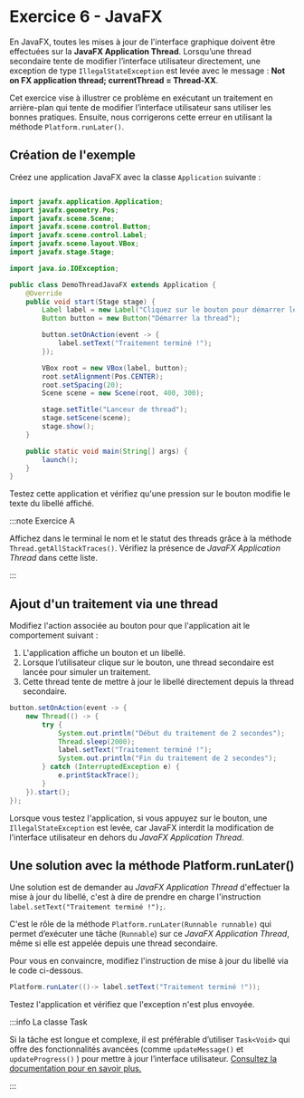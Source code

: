 # Exercice 6 - JavaFX

En JavaFX, toutes les mises à jour de l'interface graphique doivent être 
effectuées sur la **JavaFX Application Thread**. Lorsqu’une thread 
secondaire tente de modifier l’interface utilisateur directement, une 
exception de type ``IllegalStateException`` est levée avec le message :
**Not on FX application thread; currentThread = Thread-XX**.

Cet exercice vise à illustrer ce problème en exécutant un traitement en
arrière-plan qui tente de modifier l’interface utilisateur 
sans utiliser les bonnes pratiques. 
Ensuite, nous corrigerons cette erreur en utilisant la méthode `Platform.runLater()`.

## Création de l'exemple

Créez une application JavaFX avec la classe `Application` suivante : 

```java showLineNumbers title="DemoThreadJavaFX.java"

import javafx.application.Application;
import javafx.geometry.Pos;
import javafx.scene.Scene;
import javafx.scene.control.Button;
import javafx.scene.control.Label;
import javafx.scene.layout.VBox;
import javafx.stage.Stage;

import java.io.IOException;

public class DemoThreadJavaFX extends Application {
    @Override
    public void start(Stage stage) {
        Label label = new Label("Cliquez sur le bouton pour démarrer le traitement.");
        Button button = new Button("Démarrer la thread");

        button.setOnAction(event -> {
            label.setText("Traitement terminé !");
        });

        VBox root = new VBox(label, button);
        root.setAlignment(Pos.CENTER);
        root.setSpacing(20);
        Scene scene = new Scene(root, 400, 300);

        stage.setTitle("Lanceur de thread");
        stage.setScene(scene);
        stage.show();
    }

    public static void main(String[] args) {
        launch();
    }
}
```

Testez cette application et vérifiez qu'une pression 
sur le bouton modifie le texte du libellé affiché.

:::note Exercice A

Affichez dans le terminal le nom et le statut des threads 
grâce à la méthode `Thread.getAllStackTraces()`.
Vérifiez la présence de *JavaFX Application Thread* 
dans cette liste.

:::

## Ajout d'un traitement via une thread

Modifiez l'action associée au bouton pour que l'application
ait le comportement suivant : 

1. L'application affiche un bouton et un libellé.
1. Lorsque l’utilisateur clique sur le bouton, une thread secondaire est lancée pour simuler un traitement.
1. Cette thread tente de mettre à jour le libellé directement depuis la thread secondaire.

```java showLineNumbers title="Action associée au bouton"
button.setOnAction(event -> {
    new Thread(() -> {
        try {
            System.out.println("Début du traitement de 2 secondes");
            Thread.sleep(2000);
            label.setText("Traitement terminé !");
            System.out.println("Fin du traitement de 2 secondes");
        } catch (InterruptedException e) {
            e.printStackTrace();
        }
    }).start();
});
```

Lorsque vous testez l'application, si vous appuyez sur le bouton, une
`IllegalStateException` est levée, car JavaFX interdit la modification de 
l'interface utilisateur en dehors du *JavaFX Application Thread*.

## Une solution avec la méthode Platform.runLater()

Une solution est de demander au *JavaFX Application Thread* 
d'effectuer la mise à jour du libellé, c'est à dire de prendre
en charge l'instruction `label.setText("Traitement terminé !");`. 

C'est le rôle de la méthode `Platform.runLater(Runnable runnable)`
qui permet d’exécuter une tâche (`Runnable`) sur ce *JavaFX Application Thread*, même si elle est appelée depuis une thread secondaire.

Pour vous en convaincre, modifiez l'instruction de mise à jour
du libellé via le code ci-dessous.

```java showLineNumbers"
Platform.runLater(()-> label.setText("Traitement terminé !"));
```

Testez l'application et vérifiez que l'exception n'est plus
envoyée.

:::info La classe Task

Si la tâche est longue et complexe, il est préférable d’utiliser 
`Task<Void>` qui offre des fonctionnalités avancées 
(comme `updateMessage()`  et `updateProgress()` ) pour mettre à 
jour l’interface utilisateur. [Consultez la documentation pour en savoir plus.](https://openjfx.io/javadoc/23/javafx.graphics/javafx/concurrent/Task.html)

:::